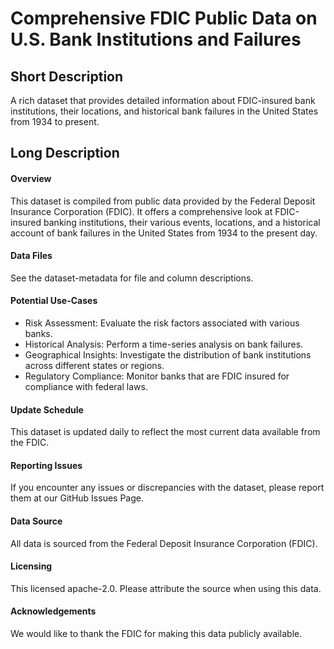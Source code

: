 # Comprehensive FDIC Public Data on U.S. Bank Institutions and Failures

## Short Description

A rich dataset that provides detailed information about FDIC-insured bank institutions, their locations, and historical bank failures in the United States from 1934 to present.

## Long Description

#### Overview

This dataset is compiled from public data provided by the Federal Deposit Insurance Corporation (FDIC). It offers a comprehensive look at FDIC-insured banking institutions, their various events, locations, and a historical account of bank failures in the United States from 1934 to the present day.

#### Data Files

See the dataset-metadata for file and column descriptions.

#### Potential Use-Cases

- Risk Assessment: Evaluate the risk factors associated with various banks.
- Historical Analysis: Perform a time-series analysis on bank failures.
- Geographical Insights: Investigate the distribution of bank institutions across different states or regions.
- Regulatory Compliance: Monitor banks that are FDIC insured for compliance with federal laws.


#### Update Schedule

This dataset is updated daily to reflect the most current data available from the FDIC.

#### Reporting Issues

If you encounter any issues or discrepancies with the dataset, please report them at our GitHub Issues Page.

#### Data Source

All data is sourced from the Federal Deposit Insurance Corporation (FDIC).

#### Licensing

This licensed apache-2.0. Please attribute the source when using this data.

#### Acknowledgements
We would like to thank the FDIC for making this data publicly available.
